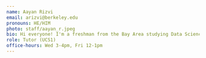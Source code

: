 ```yaml
---
name: Aayan Rizvi
email: arizvi@berkeley.edu
pronouns: HE/HIM
photo: staff/aayan_r.jpeg
bio: Hi everyone! I'm a freshman from the Bay Area studying Data Science. In my free time, I enjoy watching movies, playing poker, exploring different perfumes, and spending time with my friends.
role: Tutor (UCS1)
office-hours: Wed 3-4pm, Fri 12-1pm
---
```

